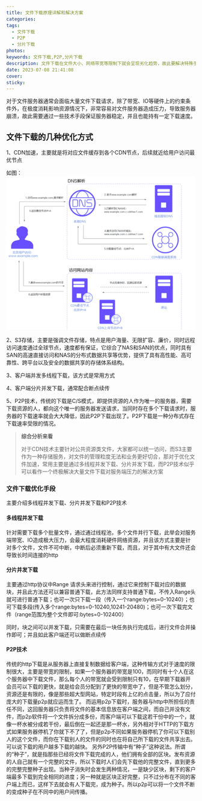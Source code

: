 ```yaml
---
title: 文件下载原理详解和解决方案
categories:
tags:
  - 文件下载
  - P2P
  - 分片下载
photos:
keywords: 文件下载,P2P,分片下载
description: 文件下载在文件大小、网络带宽等限制下就会呈现劣化趋势，故此要解决特殊手段解决
date: 2023-07-08 21:41:08
cover:
sticky:
---
```


对于文件服务器通常会面临大量文件下载请求，除了带宽、IO等硬件上的约束条件外，在极度消耗影响资源情况下，非常容易对文件服务器造成压力，导致服务器崩溃，故此需要通过一些技术手段保证服务器稳定，并且也能持有一定下载速度。

<!-- more -->

## 文件下载的几种优化方式



1、CDN加速，主要就是将对应文件缓存到各个CDN节点，后续就近给用户访问最优节点

如图：![CDN示意图](20230708/image-20230708215634360.png)



2、S3存储，主要是强调文件存储，特点是用户海量、无限扩容、廉价，同时远程访问速度通过全球节点，速度都有保证，它综合了NAS和SAN的优点，同时具有SAN的高速直接访问和NAS的分布式数据共享等优势，提供了具有高性能、高可靠性、跨平台以及安全的数据共享的存储体系结构。

3、客户端并发多线程下载，该方式是常用方式

4、客户端分片并发下载，通常配合断点续传

5、P2P技术，传统的下载是C/S模式，即提供资源的人作为唯一的服务器，需要下载资源的人，都向这个唯一的服务器发送请求，当同时存在多个下载请求时，服务器的下载速率就会大大降低，因此P2P下载出现了。P2P下载是一种分布式存在下载速率受限的情况。

>  **综合分析来看**
>
> 对于CDN技术主要针对公共资源类文件，大家都可以统一访问，而S3主要作为一种存储服务，对文件的管理粒度无法和业务更好切合，那对于优化文件加速，常用主要是通过多线程并发下载、分片并发下载，而P2P技术似乎可以看作一个终极解决大量文件下载对服务端压力的解决方案

### 文件下载优化手段

主要介绍多线程并发下载、分片并发下载和P2P技术

#### 多线程并发下载

针对需要下载多个批量文件，通过通过线程池，多个文件并行下载，此举会对服务端带宽、IO造成极大压力，会最大程度消耗硬件网络资源，并且该方式主要是针对多个文件，文件不可中断，中断后必须重新下载，而且，对于其中有大文件还会导致长时间连接的http

#### 分片并发下载

主要通过http协议中Range 请求头来进行控制，通过它来控制下载对应的数据块，并且此方法还可以兼容普通下载，此方法同样支持普通下载，不传入Range头就可进行普通下载；也可一次只下载一段（传入一个range:bytes=0-10240）；也可下载多段(传入多个range:bytes=0-10240,10241-20480)；也可一次下载完文件（range范围为整个文件即可:bytes=0-102400）

同时，块之间可以并发下载，只需要在最后一块任务执行完成后，进行文件合并操作即可；并且如此客户端还可以做断点续传

#### P2P技术

传统的http下载是从服务器上直接复制数据给客户端，这种传输方式对于速度的限制很大，主要是带宽的限制，如果一个服务器的带宽是100，而同时有十个人在这个服务器中下载文件，那么每个人的带宽就会受到限制只有10，在早期下载器开会员可以下载的更快，就是给会员分配到了更快的带宽中了，但是不管怎么划分，资源还是有限的，像是那些超大型网站，特定时段有上亿的点击量，所以为了应付庞大的下载量p2p就应运而生了。
而运用p2p下载时，服务器与http中所担任的责任不同，这回服务器只负责将文件的基本信息放在客户端之间，而自己并没有文件，而p2p软件将一个文件拆分成多份，而客户端可以下载这若干份中的一个，就像一杯水被分成若干份，最后倒在一起还是那一杯水，另外相对于HTTP的下载方式如果服务器停机了你就下不了了，但是p2p不同如果服务器停机了你可以下载别人的这个文件，而你在下载别人的文件的同时也在将自己所下载的文件共享出去。可以说下载的用户越多下载的越快。
另外P2P传输中有“种子”这种说法。所谓的“种子”，就是指那些已经将文件下载完成的人，他们拥有全部的区块。发布资源的人自己就有一个完整的文件，所以下载时人们会先下载他的完整文件，直到更多的完整完整种子出现。当种子消失时会发生两种情况，一是缺少区块，剩下的客户端最多下载到完全相同的进度；另一种就是区块正好完整，只不过分布在不同的客户端上而已，这样下去就会有人下载完，成为种子。所以p2p可以将一个文件不断的变成种子在不同中的用户间传播。

